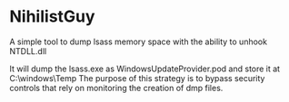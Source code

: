 # NihilistGuy
A simple tool to dump lsass memory space with the ability to unhook NTDLL.dll 

It will dump the lsass.exe as WindowsUpdateProvider.pod and store it at C:\windows\Temp
The purpose of this strategy is to bypass security controls that rely on monitoring the creation of dmp files.
